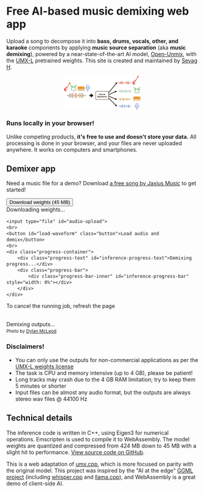 <script src="umx.js"></script>
<script src="WavFileEncoder.js" type="module"></script>
<script src="index.js" type="module"></script>

# Free AI-based music demixing web app

Upload a song to decompose it into **bass, drums, vocals, other, and karaoke** components by applying **music source separation** (aka **music demixing**), powered by a near-state-of-the-art AI model, [Open-Unmix](https://github.com/sigsep/open-unmix-pytorch), with the [UMX-L](https://zenodo.org/record/5069601) pretrained weights. This site is created and maintained by [Sevag H](https://github.com/sevagh).
<div style="text-align:center"><img src="./assets/images/music-demix.png" width="40%"/></div>

### Runs locally in your browser!

Unlike competing products, **it's free to use and doesn't store your data.** All processing is done in your browser, and your files are never uploaded anywhere. It works on computers and smartphones.

## Demixer app

Need a music file for a demo? Download [a free song by Jaxius Music](https://www.jaxiusmusic.com/file-share/4a94f6cf-a844-4d72-b849-328829fe158f) to get started!

<div class="mdx-container" id="mdx-app">
    <button id="load-weights">Download weights (45 MB)</button>
    <div class="progress-container">
        <div class="progress-text" id="load-progress-text">Downloading weights...</div>
        <div class="progress-bar">
            <div class="progress-bar-inner" id="load-progress-bar" style="width: 0%"></div>
        </div>
    </div>
    
    <input type="file" id="audio-upload">
    <br>
    <button id="load-waveform" class="button">Load audio and demix</button>
    <br>
    <div class="progress-container">
        <div class="progress-text" id="inference-progress-text">Demixing progress...</div>
        <div class="progress-bar">
            <div class="progress-bar-inner" id="inference-progress-bar" style="width: 0%"></div>
        </div>
    </div>
To cancel the running job, refresh the page
<br>
<br>
    <div class="output-container">
        <div class="output-text" id="output-progress-text">Demixing outputs...</div>
        <div class="output-link-container" id="output-links">
        </div>
    </div>
    <div class="bottom-right">
 <small>Photo by <a href="https://unsplash.com/@son_of_media?utm_source=unsplash&utm_medium=referral&utm_content=creditCopyText">Dylan McLeod</a></small>
    </div>
</div>

### **Disclaimers!**

* You can only use the outputs for non-commercial applications as per the <a href="https://zenodo.org/record/5069601">UMX-L weights license</a>
* The task is CPU and memory intensive (up to 4 GB), please be patient!
* Long tracks may crash due to the 4 GB RAM limitation; try to keep them 5 minutes or shorter
* Input files can be almost any audio format, but the outputs are always stereo wav files @ 44100 Hz

## Technical details

The inference code is written in C++, using Eigen3 for numerical operations. Emscripten is used to compile it to WebAssembly. The model weights are quantized and compressed from 424 MB down to 45 MB with a slight hit to performance. [View source code on GitHub](https://github.com/sevagh/free-music-demixer).

This is a web adaptation of [umx.cpp](https://github.com/sevagh/umx.cpp), which is more focused on parity with the original model. This project was inspired by the "AI at the edge" [GGML project](https://ggml.ai/) (including [whisper.cpp](https://github.com/ggerganov/whisper.cpp) and [llama.cpp](https://github.com/ggerganov/llama.cpp)), and WebAssembly is a great demo of client-side AI.

